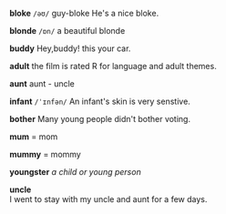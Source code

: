 **bloke**
`/əʊ/`
guy-bloke
He's a nice bloke.

**blonde**
`/ɒn/`
a beautiful blonde

**buddy**
Hey,buddy! this your car.

**adult**
the film is rated R for language and adult themes.

**aunt**
aunt - uncle

**infant** 
`/ˈɪnfən/`
An infant's skin is very senstive.

**bother**
Many young people didn't bother voting.

**mum** 
 = mom

**mummy** 
 = mommy

**youngster** 
*a child or young person*

**uncle**  
I went to stay with my uncle and aunt for a few days.